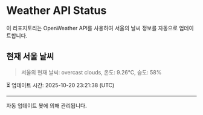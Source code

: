 
# Weather API Status

이 리포지토리는 OpenWeather API를 사용하여 서울의 날씨 정보를 자동으로 업데이트합니다.

## 현재 서울 날씨
> 서울의 현재 날씨: overcast clouds, 온도: 9.26°C, 습도: 58%

⏳ 업데이트 시간: 2025-10-20 23:21:38 (UTC)

---
자동 업데이트 봇에 의해 관리됩니다.
